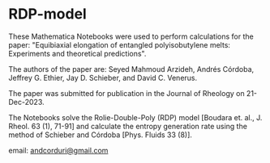 # RDP-model

These Mathematica Notebooks were used to perform calculations for the paper: "Equibiaxial elongation of entangled polyisobutylene melts: Experiments and theoretical predictions".

The authors of the paper are: Seyed Mahmoud Arzideh, Andrés Córdoba, Jeffrey G. Ethier, Jay D. Schieber, and David C. Venerus.

The paper was submitted for publication in the Journal of Rheology on 21-Dec-2023.

The Notebooks solve the Rolie-Double-Poly (RDP) model [Boudara et. al., J. Rheol. 63 (1), 71-91] and calculate the entropy generation rate using the method of Schieber and Córdoba [Phys. Fluids 33 (8)].

email: andcorduri@gmail.com
